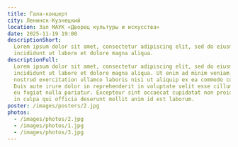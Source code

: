 ```yaml
---
title: Гала-концерт
city: Ленинск-Кузнецкий
location: Зал МАУК «Дворец культуры и искусства»
date: 2025-11-19 19:00
descriptionShort: 
  Lorem ipsum dolor sit amet, consectetur adipiscing elit, sed do eiusmod tempor
  incididunt ut labore et dolore magna aliqua.
descriptionFull: 
  Lorem ipsum dolor sit amet, consectetur adipiscing elit, sed do eiusmod tempor
  incididunt ut labore et dolore magna aliqua. Ut enim ad minim veniam, quis
  nostrud exercitation ullamco laboris nisi ut aliquip ex ea commodo consequat.
  Duis aute irure dolor in reprehenderit in voluptate velit esse cillum dolore
  eu fugiat nulla pariatur. Excepteur sint occaecat cupidatat non proident, sunt
  in culpa qui officia deserunt mollit anim id est laborum.
poster: /images/posters/2.jpg
photos:
  - /images/photos/2.jpg
  - /images/photos/1.jpg
  - /images/photos/3.jpg
---
```

